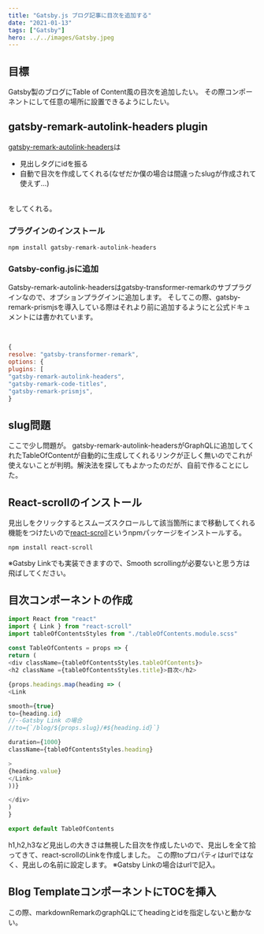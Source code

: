 ```yaml
---
title: "Gatsby.js ブログ記事に目次を追加する"
date: "2021-01-13"
tags: ["Gatsby"]
hero: ../../images/Gatsby.jpeg
---
```


## 目標
Gatsby製のブログにTable of Content風の目次を追加したい。
その際コンポーネントにして任意の場所に設置できるようにしたい。

## gatsby-remark-autolink-headers plugin
[gatsby-remark-autolink-headers](https://www.gatsbyjs.com/plugins/gatsby-remark-autolink-headers/)は
-   見出しタグにidを振る
-   自動で目次を作成してくれる(なぜだか僕の場合は間違ったslugが作成されて使えず…)

<br/>
をしてくれる。

### プラグインのインストール

```bash:title=console
npm install gatsby-remark-autolink-headers
```

### Gatsby-config.jsに追加
Gatsby-remark-autolink-headersはgatsby-transformer-remarkのサブプラグインなので、オプションプラグインに追加します。
そしてこの際、gatsby-remark-prismjsを導入している際はそれより前に追加するようにと公式ドキュメントには書かれています。

<br/>

```js{5}:title=gatsby-config.js
{
resolve: "gatsby-transformer-remark",
options: {
plugins: [
"gatsby-remark-autolink-headers",
"gatsby-remark-code-titles",
"gatsby-remark-prismjs",
}
```

## slug問題
ここで少し問題が。
gatsby-remark-autolink-headersがGraphQLに追加してくれたTableOfContentが自動的に生成してくれるリンクが正しく無いのでこれが使えないことが判明。解決法を探してもよかったのだが、自前で作ることにした。

## React-scrollのインストール
見出しをクリックするとスムーズスクロールして該当箇所にまで移動してくれる機能をつけたいので[react-scroll](https://www.npmjs.com/package/react-scroll)というnpmパッケージをインストールする。

```bash:title=console
npm install react-scroll
```

※Gatsby Linkでも実装できますので、Smooth scrollingが必要ないと思う方は飛ばしてください。

## 目次コンポーネントの作成

```js{14,15,16}:title=tableOfContents.js
import React from "react"
import { Link } from "react-scroll"
import tableOfContentsStyles from "./tableOfContents.module.scss"
  
const TableOfContents = props => {
return (
<div className={tableOfContentsStyles.tableOfContents}>
<h2 className ={tableOfContentsStyles.title}>目次</h2>

{props.headings.map(heading => (
<Link

smooth={true}
to={heading.id}
//--Gatsby Link の場合
//to={`/blog/${props.slug}/#${heading.id}`}

duration={1000}
className={tableOfContentsStyles.heading}

>
{heading.value}
</Link>
))}

</div>
)
}

export default TableOfContents

```
h1,h2,h3など見出しの大きさは無視した目次を作成したいので、見出しを全て拾ってきて、react-scrollのLinkを作成しました。
この際toプロパティはurlではなく、見出しの名前に設定します。
※Gatsby Linkの場合はurlで記入。

## Blog TemplateコンポーネントにTOCを挿入

この際、markdownRemarkのgraphQLにてheadingとidを指定しないと動かない。